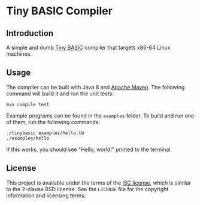 Tiny BASIC Compiler
===================

Introduction
------------

A simple and dumb [Tiny BASIC][tinybasic] compiler that targets x86-64 Linux
machines.

Usage
-----

The compiler can be built with Java 8 and [Apache Maven][maven]. The following
command will build it and run the unit tests:

    mvn compile test

Example programs can be found in the `examples` folder. To build and run one of
them, run the following commands:

    ./tinybasic examples/hello.tb
    ./examples/hello

If this works, you should see "Hello, world!" printed to the terminal.

License
-------

This project is available under the terms of the [ISC license][isc], which is
similar to the 2-clause BSD license. See the `LICENSE` file for the copyright
information and licensing terms.

[maven]: https://maven.apache.org/
[tinybasic]: https://en.wikipedia.org/wiki/Tiny_BASIC
[isc]: https://www.isc.org/software/license/
